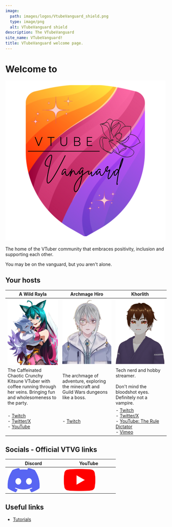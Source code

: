 ```yaml
---
image:
  path: images/logos/VtubeVanguard_shield.png
  type: image/png
  alt: VTubeVanguard shield
description: The VTubeVanguard
site_name: VTubeVanguard!
title: VTubeVanguard welcome page.
---
```


# Welcome to 

![VtubeVanguard_shield.png](images/logos/VtubeVanguard_shield.png)

The home of the VTuber community that embraces positivity, inclusion and supporting each other.

You may be on the vanguard, but you aren't alone.

## Your hosts

<style>
table th:first-of-type {
    width: 34%;
}
table th:nth-of-type(2) {
    width: 33%;
}
table th:nth-of-type(3) {
    width: 33%;
}
</style>

| <center>A Wild Rayla</center>                                                                                                                   | <center>Archmage Hiro</center>                                                          | <center>Khorlith</center>                                                                                                                                                                                     |
| ----------------------------------------------------------------------------------------------------------------------------------------------- | --------------------------------------------------------------------------------------- | ------------------------------------------------------------------------------------------------------------------------------------------------------------------------------------------------------------- |
| ![a_wild_rayla.png](images/avatars/a_wild_rayla.png)                                                                                            | ![Archmage_Hiro.png](images/avatars/Archmage_Hiro.png)                                  | ![Khorlith.png](images/avatars/Khorlith.png)                                                                                                                                                                  |
| The Caffeinated Chaotic Crunchy Kitsune VTuber with coffee running through her veins. Bringing fun and wholesomeness to the party.              | The archmage of adventure, exploring the minecraft and Guild Wars dungeons like a boss. | Tech nerd and hobby streamer. <br><br>Don't mind the bloodshot eyes. Definitely not a vampire.                                                                                                                |
| - [Twitch](https://www.twitch.tv/a_wild_rayla)<br>- [Twitter/X](https://x.com/A_Wild_Rayla)<br>- [YouTube](https://www.youtube.com/@AWildRayla) | - [Twitch](https://www.twitch.tv/archmage_hirovt)                                       | - [Twitch](https://www.twitch.tv/khorlith)<br>- [Twitter/X](https://x.com/Khorlith)<br>- [YouTube: The Rule Dictator](https://www.youtube.com/@Khorlith)<br>- [Vimeo](https://vimeo.com/channels/1839287)<br> |

## Socials - Official VTVG links

<style>
img[alt="Discord.png"] { 
  max-width:  100px; 
  display: block;
}
img[alt="YouTube.png"] { 
  max-width:  100px; 
  display: block;
}
</style>


| <center>Discord</center>                                                  | <center>YouTube</center>                                                           |
| ------------------------------------------------------------------------- | ---------------------------------------------------------------------------------- |
| [![Discord.png](images/logos/Discord.png)](https://discord.gg/Bruf6xbzXG) | [![YouTube.png](images/logos/YouTube.png)](https://www.youtube.com/@VtubeVanguard) |

## Useful links

- [Tutorials](tutorials/)


